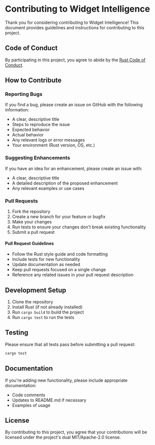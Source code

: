 # Contributing to Widget Intelligence

Thank you for considering contributing to Widget Intelligence! This document provides guidelines and instructions for contributing to this project.

## Code of Conduct

By participating in this project, you agree to abide by the [Rust Code of Conduct](https://www.rust-lang.org/policies/code-of-conduct).

## How to Contribute

### Reporting Bugs

If you find a bug, please create an issue on GitHub with the following information:

- A clear, descriptive title
- Steps to reproduce the issue
- Expected behavior
- Actual behavior
- Any relevant logs or error messages
- Your environment (Rust version, OS, etc.)

### Suggesting Enhancements

If you have an idea for an enhancement, please create an issue with:

- A clear, descriptive title
- A detailed description of the proposed enhancement
- Any relevant examples or use cases

### Pull Requests

1. Fork the repository
2. Create a new branch for your feature or bugfix
3. Make your changes
4. Run tests to ensure your changes don't break existing functionality
5. Submit a pull request

#### Pull Request Guidelines

- Follow the Rust style guide and code formatting
- Include tests for new functionality
- Update documentation as needed
- Keep pull requests focused on a single change
- Reference any related issues in your pull request description

## Development Setup

1. Clone the repository
2. Install Rust (if not already installed)
3. Run `cargo build` to build the project
4. Run `cargo test` to run the tests

## Testing

Please ensure that all tests pass before submitting a pull request:

```bash
cargo test
```

## Documentation

If you're adding new functionality, please include appropriate documentation:

- Code comments
- Updates to README.md if necessary
- Examples of usage

## License

By contributing to this project, you agree that your contributions will be licensed under the project's dual MIT/Apache-2.0 license.